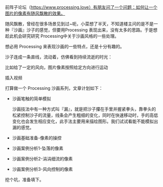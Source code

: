 前阵子论坛（https://www.processing.love）有朋友问了一个问题：如何让一个图片的像素有随风飘散的效果。

随风飘散，曾经在很多场景见到过~呃，小菜想了半天，不知道楼主问的是不是一种『沙画』沙子的感觉，但要用Processing 表现出来，没有太多的思路。于是想趁此机会研究研究 Processing中关于沙画风格的一些处理。

想必用 Processing 来表现沙画的一些特点，还是十分有趣的。

沙子连成一条直线，流动着，仿佛看到持续流逝的时光：

比如给了一定的风向，图片像素按照给定方向进行运动

插入视频

打算做一个 Processing 沙画系列，文章计划如下：

- 沙画笔触的简单模拟
  
  沙画技法中有一种方式叫『漏』，就是把沙子攥在手里并握紧拳头，靠拳头的松紧控制沙子的流量，线条会产生粗细的变化，同时在快速移动时，手的高低变化也会发生相应变化，此手法主要用来描绘图形。我们试试看能不能模拟出漏的感觉。

- 沙画基础准备-像素的操控

- 沙画案例分析1-坠落的像素

- 沙画案例分析2-涓涓细流的像素

- 沙画案例分析3-风向控制的像素

挖个坑，准备填下。